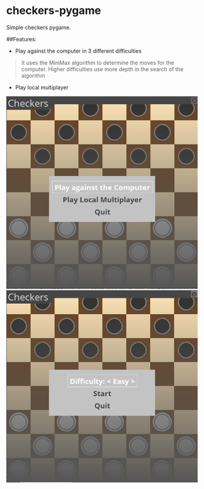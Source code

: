# checkers-pygame

Simple checkers pygame.

##Features:
- Play against the computer in 3 different difficulties
> It uses the MiniMax algorithm to determine the moves for the computer. Higher difficulties use more depth in the search of the algorithm
- Play local multiplayer

![preview](preview-images/preview.png)
![ai_menu](preview-images/ai_menu.png)
